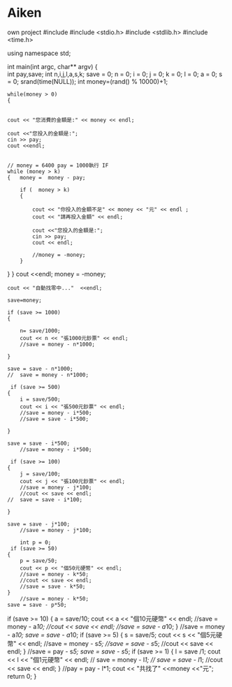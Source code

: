 # Aiken
own project 
#include <iostream>
#include <stdio.h>
#include <stdlib.h>
#include <time.h>

using namespace std;


int main(int argc, char** argv) 
{	
	int pay,save;
	int n,i,j,l,a,s,k;
	save = 0;
	n = 0;
	i = 0;
	j = 0;
	k = 0;
	l = 0;
	a = 0;
	s = 0;
	srand(time(NULL));
	int money=(rand() % 10000)+1; 
		
		
	while(money > 0)
	{
	
	
	cout << "您消費的金額是:" << money << endl;
	
	cout <<"您投入的金額是:";
	cin >> pay;
	cout <<endl;
	
	
	// money = 6400 pay = 1000執行 IF  
	while (money > k)
	{	money =  money - pay;
	
		if (  money > k)	
		{
		
			cout << "你投入的金額不足" << money << "元" << endl ;
			cout << "請再投入金額" << endl;
		
			cout <<"您投入的金額是:";
			cin >> pay;
			cout << endl;
			
			//money = -money;
		}
}
	}
	cout <<endl;
	money = -money;

	cout << "自動找零中..."  <<endl;
	
	save=money;

	if (save >= 1000)
	{	
	
		n= save/1000;
		cout << n << "張1000元鈔票" << endl; 
		//save = money - n*1000;
	
	}
	
	save = save - n*1000;
	//	save = money - n*1000;
	
	 if (save >= 500)
	{
		i = save/500;
		cout << i << "張500元鈔票" << endl; 
		//save = money - i*500;
		//save = save - i*500;
	
	}
	
	save = save - i*500;
		//save = money - i*500;
		
	 if (save >= 100)
	{
		j = save/100;
		cout << j << "張100元鈔票" << endl; 
		//save = money - j*100;
		//cout << save << endl;
	//	save = save - i*100;
	
	}
	
	save = save - j*100;
		//save = money - j*100;
	
		int p = 0;
	 if (save >= 50)
	{	
		p = save/50;
		cout << p << "個50元硬幣" << endl; 
		//save = money - k*50;
		//cout << save << endl;
		//save = save - k*50;
	}
		//save = money - k*50;
	save = save - p*50;
		
 if (save >= 10)
	{
		a = save/10;
		cout << a << "個10元硬幣" << endl; 
		//save = money - a*10;
		//cout << save << endl;
		//save = save - a*10;
	}
		//save = money - a*10;
		save = save - a*10;
	 if (save >= 5)
	{
		s = save/5;
		cout << s << "個5元硬幣" << endl; 
		//save = money - s*5;
		//save = save - s*5;
		//cout << save << endl;
	}
		//save = pay - s*5;
		save = save - s*5;
	 if (save >= 1)
	{
		 l = save /1;
		cout << l << "個1元硬幣" << endl; 
	//	save = money - l*1;
	//	save = save - l*1;
		//cout << save << endl;
	}
	//pay = pay - l*1;
	cout << "共找了" <<money <<"元";
	return 0;
}

